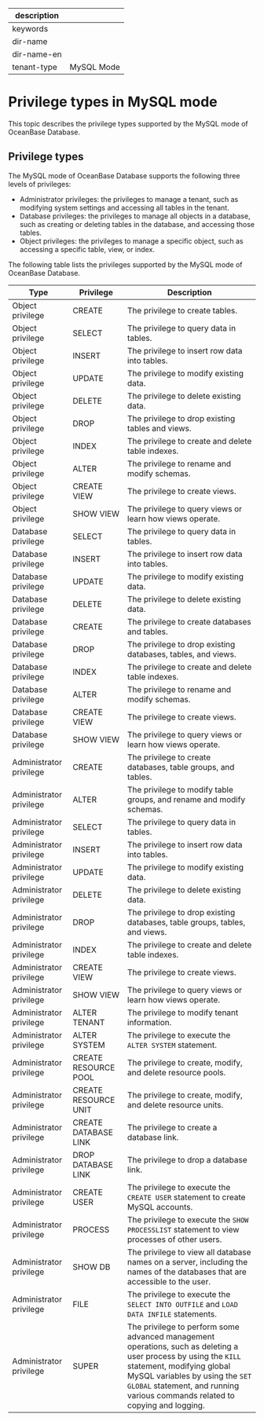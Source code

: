 |description||
|---|---|
|keywords||
|dir-name||
|dir-name-en||
|tenant-type|MySQL Mode|

# Privilege types in MySQL mode

This topic describes the privilege types supported by the MySQL mode of OceanBase Database. 

## Privilege types

The MySQL mode of OceanBase Database supports the following three levels of privileges:

* Administrator privileges: the privileges to manage a tenant, such as modifying system settings and accessing all tables in the tenant. 
* Database privileges: the privileges to manage all objects in a database, such as creating or deleting tables in the database, and accessing those tables. 
* Object privileges: the privileges to manage a specific object, such as accessing a specific table, view, or index. 

The following table lists the privileges supported by the MySQL mode of OceanBase Database. 

| Type | Privilege | Description |
|------------------------|------------------------|-------------------------------------------------------------------------------------|
| Object privilege | CREATE | The privilege to create tables.  |
| Object privilege | SELECT | The privilege to query data in tables.  |
| Object privilege | INSERT | The privilege to insert row data into tables.  |
| Object privilege | UPDATE | The privilege to modify existing data.  |
| Object privilege | DELETE | The privilege to delete existing data.  |
| Object privilege | DROP | The privilege to drop existing tables and views.  |
| Object privilege | INDEX | The privilege to create and delete table indexes.  |
| Object privilege | ALTER | The privilege to rename and modify schemas.  |
| Object privilege | CREATE VIEW | The privilege to create views.  |
| Object privilege | SHOW VIEW | The privilege to query views or learn how views operate.  |
| Database privilege | SELECT | The privilege to query data in tables.  |
| Database privilege | INSERT | The privilege to insert row data into tables.  |
| Database privilege | UPDATE | The privilege to modify existing data.  |
| Database privilege | DELETE | The privilege to delete existing data.  |
| Database privilege | CREATE | The privilege to create databases and tables.  |
| Database privilege | DROP | The privilege to drop existing databases, tables, and views.  |
| Database privilege | INDEX | The privilege to create and delete table indexes.  |
| Database privilege | ALTER | The privilege to rename and modify schemas.  |
| Database privilege | CREATE VIEW | The privilege to create views.  |
| Database privilege | SHOW VIEW | The privilege to query views or learn how views operate.  |
| Administrator privilege | CREATE | The privilege to create databases, table groups, and tables.  |
| Administrator privilege | ALTER | The privilege to modify table groups, and rename and modify schemas.  |
| Administrator privilege | SELECT | The privilege to query data in tables.  |
| Administrator privilege | INSERT | The privilege to insert row data into tables.  |
| Administrator privilege | UPDATE | The privilege to modify existing data.  |
| Administrator privilege | DELETE | The privilege to delete existing data.  |
| Administrator privilege | DROP | The privilege to drop existing databases, table groups, tables, and views.  |
| Administrator privilege | INDEX | The privilege to create and delete table indexes.  |
| Administrator privilege | CREATE VIEW | The privilege to create views.  |
| Administrator privilege | SHOW VIEW | The privilege to query views or learn how views operate.  |
| Administrator privilege | ALTER TENANT | The privilege to modify tenant information.  |
| Administrator privilege | ALTER SYSTEM | The privilege to execute the `ALTER SYSTEM` statement.  |
| Administrator privilege | CREATE   RESOURCE POOL | The privilege to create, modify, and delete resource pools.  |
| Administrator privilege | CREATE   RESOURCE UNIT | The privilege to create, modify, and delete resource units.  |
| Administrator privilege | CREATE DATABASE LINK | The privilege to create a database link.  |
| Administrator privilege | DROP DATABASE LINK | The privilege to drop a database link.  |
| Administrator privilege | CREATE USER | The privilege to execute the `CREATE USER` statement to create MySQL accounts.  |
| Administrator privilege | PROCESS | The privilege to execute the `SHOW PROCESSLIST` statement to view processes of other users.  |
| Administrator privilege | SHOW DB | The privilege to view all database names on a server, including the names of the databases that are accessible to the user.  |
| Administrator privilege | FILE | The privilege to execute the `SELECT INTO OUTFILE` and `LOAD DATA INFILE` statements.  |
| Administrator privilege | SUPER | The privilege to perform some advanced management operations, such as deleting a user process by using the `KILL` statement, modifying global MySQL variables by using the `SET GLOBAL` statement, and running various commands related to copying and logging.  |
